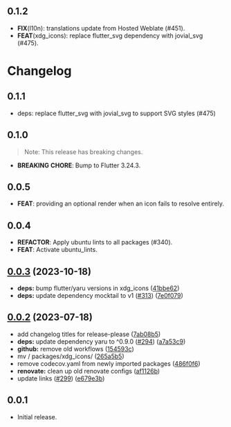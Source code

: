 ## 0.1.2

 - **FIX**(l10n): translations update from Hosted Weblate (#451).
 - **FEAT**(xdg_icons): replace flutter_svg dependency with jovial_svg (#475).

# Changelog

## 0.1.1

 - deps: replace flutter_svg with jovial_svg to support SVG styles (#475)

## 0.1.0

> Note: This release has breaking changes.

 - **BREAKING** **CHORE**: Bump to Flutter 3.24.3.

## 0.0.5

 - **FEAT**: providing an optional render when an icon fails to resolve entirely.

## 0.0.4

 - **REFACTOR**: Apply ubuntu lints to all packages (#340).
 - **FEAT**: Activate ubuntu_lints.

## [0.0.3](https://github.com/canonical/ubuntu-flutter-plugins/compare/xdg_icons-v0.0.2...xdg_icons-v0.0.3) (2023-10-18)


* **deps:** bump flutter/yaru versions in xdg_icons ([41bbe62](https://github.com/canonical/ubuntu-flutter-plugins/commit/41bbe62bd17a36bfbe9d255f0e2cf5d21dc4759c))
* **deps:** update dependency mocktail to v1 ([#313](https://github.com/canonical/ubuntu-flutter-plugins/issues/313)) ([7e0f079](https://github.com/canonical/ubuntu-flutter-plugins/commit/7e0f079290673734ee63ac3e3f8ebb20733c3262))

## [0.0.2](https://github.com/canonical/ubuntu-flutter-plugins/compare/xdg_icons-v0.0.1...xdg_icons-v0.0.2) (2023-07-18)


* add changelog titles for release-please ([7ab08b5](https://github.com/canonical/ubuntu-flutter-plugins/commit/7ab08b564ce1c4819f0a5245f9d814baa492e5da))
* **deps:** update dependency yaru to ^0.9.0 ([#294](https://github.com/canonical/ubuntu-flutter-plugins/issues/294)) ([a7a53c9](https://github.com/canonical/ubuntu-flutter-plugins/commit/a7a53c9b96879e697c7078edd3e7791947f99e77))
* **github:** remove old workflows ([154593c](https://github.com/canonical/ubuntu-flutter-plugins/commit/154593c71e41672e830d3dc208231de10fd86b4e))
* mv / packages/xdg_icons/ ([265a5b5](https://github.com/canonical/ubuntu-flutter-plugins/commit/265a5b51beb22addf6fd78c2585b68778d8f4a30))
* remove codecov.yaml from newly imported packages ([486f0f6](https://github.com/canonical/ubuntu-flutter-plugins/commit/486f0f696ab14f9d068a1cbae561152834c3a129))
* **renovate:** clean up old renovate configs ([af1126b](https://github.com/canonical/ubuntu-flutter-plugins/commit/af1126ba62d60fb411ddb0b29e326f0f51a6b297))
* update links ([#299](https://github.com/canonical/ubuntu-flutter-plugins/issues/299)) ([e679e3b](https://github.com/canonical/ubuntu-flutter-plugins/commit/e679e3b3a8a6316a0fc56e9695a6798d26f3929b))

## 0.0.1

- Initial release.
